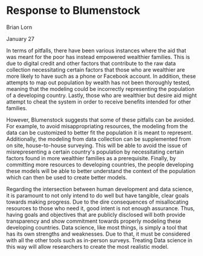 # Response to Blumenstock
Brian Lorn

January 27

In terms of pitfalls, there have been various instances where the aid that was meant for the poor has instead empowered wealthier families. This is due to digital credit and other factors that contribute to the raw data collection necessitating certain factors that those who are wealthier are more likely to have such as a phone or Facebook account. In addition, these attempts to map out population by wealth has not been thoroughly tested, meaning that the modeling could be incorrectly representing the population of a developing country. Lastly, those who are wealthier but desire aid might attempt to cheat the system in order to receive benefits intended for other families.

However, Blumenstock suggests that some of these pitfalls can be avoided. For example, to avoid misappropriating resources, the modeling from the data can be customized to better fit the population it is meant to represent. Additionally, the modeling from data collection can be supplemented from on site, house-to-house surveying. This will be able to avoid the issue of misrepresenting a certain country's population by necessitating certain factors found in more wealthier families as a prerequisite. Finally, by committing more resources to developing countries, the people developing these models will be able to better understand the context of the population which can then be used to create better models.

Regarding the intersection between human development and data science, it is paramount to not only intend to do well but have tangible, clear goals towards making progress. Due to the dire consequences of misallocating resources to those who need it, good intent is not enough assurance. Thus, having goals and objectives that are publicly disclosed will both provide transparency and show commitment towards properly modeling these developing countries. Data science, like most things, is simply a tool that has its own strengths and weaknesses. Due to that, it must be considered with all the other tools such as in-person surveys. Treating Data science in this way will allow researchers to create the most realistic model.
